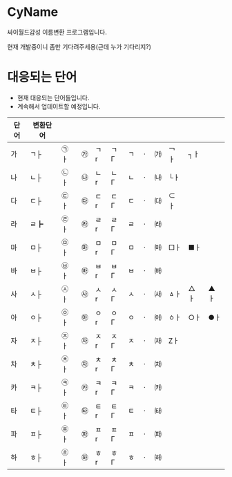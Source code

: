 # CyName
싸이월드감성 이름변환 프로그램입니다.

현재 개발중이니 좀만 기다려주세용(근데 누가 기다리지?)

# 대응되는 단어
- 현재 대응되는 단어들입니다.
- 계속해서 업데이트할 예정입니다.

| 단어 | 변환단어 |    |   |    |    |     |   |    |    |    |    |
|----|------|----|---|----|----|-----|---|----|----|----|----|
| 가  | ㄱ├   | ㉠ㅏ | ㉮ | ㄱr | ㄱΓ | ㄱ|ㆍ | ㈎ | ￢ㅏ | ┐ㅏ |    |    |
| 나  | ㄴ├   | ㉡ㅏ | ㉯ | ㄴr | ㄴΓ | ㄴ|ㆍ | ㈏ | └ㅏ |    |    |    |
| 다  | ㄷ├   | ㉢ㅏ | ㉰ | ㄷr | ㄷΓ | ㄷ|ㆍ | ㈐ | ⊂ㅏ |    |    |    |
| 라  | ㄹ┣   | ㉣ㅏ | ㉱ | ㄹr | ㄹΓ | ㄹ|ㆍ | ㈑ |    |    |    |    |
| 마  | ㅁ├   | ㉤ㅏ | ㉲ | ㅁr | ㅁΓ | ㅁ|ㆍ | ㈒ | □ㅏ | ■ㅏ |    |    |
| 바  | ㅂ├   | ㉥ㅏ | ㉳ | ㅂr | ㅂΓ | ㅂ|ㆍ | ㈓ |    |    |    |    |
| 사  | ㅅ├   | ㉦ㅏ | ㉴ | ㅅr | ㅅΓ | ㅅ|ㆍ | ㈔ | ㅿㅏ | △ㅏ | ▲ㅏ | 人ㅏ |
| 아  | ㅇ├   | ㉧ㅏ | ㉵ | ㅇr | ㅇΓ | ㅇ|ㆍ | ㈕ | ㆁㅏ | ○ㅏ | ●ㅏ |    |
| 자  | ㅈ├   | ㉨ㅏ | ㉶ | ㅈr | ㅈΓ | ㅈ|ㆍ | ㈖ | Ζㅏ |    |    |    |
| 차  | ㅊ├   | ㉩ㅏ | ㉶ | ㅊr | ㅊΓ | ㅊ|ㆍ | ㈗ |    |    |    |    |
| 카  | ㅋ├   | ㉪ㅏ | ㉸ | ㅋr | ㅋΓ | ㅋ|ㆍ | ㈘ |    |    |    |    |
| 타  | ㅌ├   | ㉫ㅏ | ㉹ | ㅌr | ㅌΓ | ㅌ|ㆍ | ㈙ |    |    |    |    |
| 파  | ㅍ├   | ㉬ㅏ | ㉺ | ㅍr | ㅍΓ | ㅍ|ㆍ | ㈚ |    |    |    |    |
| 하  | ㅎ├   | ㉭ㅏ | ㉻ | ㅎr | ㅎΓ | ㅎ|ㆍ | ㈛ |    |    |    |    |

